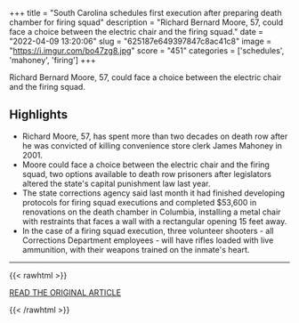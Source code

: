 +++
title = "South Carolina schedules first execution after preparing death chamber for firing squad"
description = "Richard Bernard Moore, 57, could face a choice between the electric chair and the firing squad."
date = "2022-04-09 13:20:06"
slug = "625187e649397847c8ac41c8"
image = "https://i.imgur.com/bo47zg8.jpg"
score = "451"
categories = ['schedules', 'mahoney', 'firing']
+++

Richard Bernard Moore, 57, could face a choice between the electric chair and the firing squad.

## Highlights

- Richard Moore, 57, has spent more than two decades on death row after he was convicted of killing convenience store clerk James Mahoney in 2001.
- Moore could face a choice between the electric chair and the firing squad, two options available to death row prisoners after legislators altered the state's capital punishment law last year.
- The state corrections agency said last month it had finished developing protocols for firing squad executions and completed $53,600 in renovations on the death chamber in Columbia, installing a metal chair with restraints that faces a wall with a rectangular opening 15 feet away.
- In the case of a firing squad execution, three volunteer shooters - all Corrections Department employees - will have rifles loaded with live ammunition, with their weapons trained on the inmate's heart.

---

{{< rawhtml >}}
  <p class="article-category">
    <a target="_blank" href="https://www.cbsnews.com/news/south-carolina-first-execution-richard-moore-firing-squad-ready">READ THE ORIGINAL ARTICLE</a>
  </p>
{{< /rawhtml >}}
